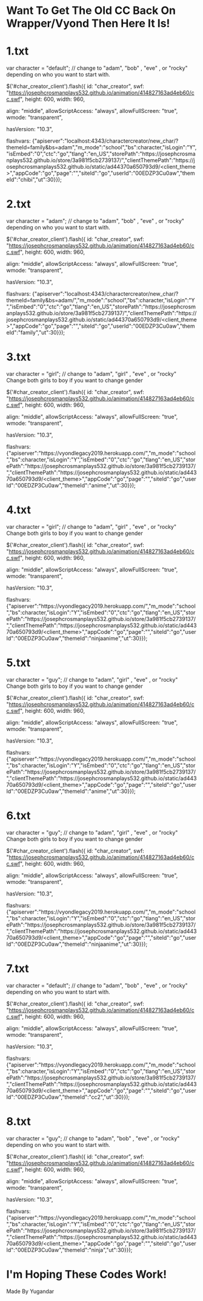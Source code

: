 <h1>Want To Get The Old CC Back On Wrapper/Vyond Then Here It Is!</h1>



<h1> 1.txt</h1>






var character = "default"; // change to "adam", "bob" , "eve" , or "rocky" depending on who you want to start with.

$('#char_creator_client').flash({
   id: "char_creator",
   swf: "https://josephcrosmanplays532.github.io/animation/414827163ad4eb60/cc.swf",
   height: 600,
   width: 960,

   align: "middle",
   allowScriptAccess: "always",
   allowFullScreen: "true",
   wmode: "transparent",

   hasVersion: "10.3",

   flashvars: {"apiserver":"localhost:4343/charactercreator/new_char/?themeId=family&bs=adam","m_mode":"school","bs":character,"isLogin":"Y","isEmbed":"0","ctc":"go","tlang":"en_US","storePath":"https:\/\/josephcrosmanplays532.github.io\/store\/3a981f5cb2739137\/<store>","clientThemePath":"https:\/\/josephcrosmanplays532.github.io\/static\/ad44370a650793d9\/<client_theme>","appCode":"go","page":"","siteId":"go","userId":"00EDZP3Cu0aw","themeId":"chibi","ut":30}});

  
  
  
  
  
  
  
  
  <h1> 2.txt</h1>
  
  
  
  
  
  
  
  
  
  
  
  
  
  
  
  var character = "adam"; // change to "adam", "bob" , "eve" , or "rocky" depending on who you want to start with.

$('#char_creator_client').flash({
   id: "char_creator",
   swf: "https://josephcrosmanplays532.github.io/animation/414827163ad4eb60/cc.swf",
   height: 600,
   width: 960,

   align: "middle",
   allowScriptAccess: "always",
   allowFullScreen: "true",
   wmode: "transparent",

   hasVersion: "10.3",

   flashvars: {"apiserver":"localhost:4343/charactercreator/new_char/?themeId=family&bs=adam\/","m_mode":"school","bs":character,"isLogin":"Y","isEmbed":"0","ctc":"go","tlang":"en_US","storePath":"https:\/\/josephcrosmanplays532.github.io\/store\/3a981f5cb2739137\/<store>","clientThemePath":"https:\/\/josephcrosmanplays532.github.io\/static\/ad44370a650793d9\/<client_theme>","appCode":"go","page":"","siteId":"go","userId":"00EDZP3Cu0aw","themeId":"family","ut":30}});
  
  
  
  
  
  
  
  
  
  
  
  
  
  
  
  <h1>3.txt</h1>
  
  
  
  
  
  
  
  
  
  
  
  
  
  
  var character = "girl"; // change to "adam", "girl" , "eve" , or "rocky" Change both girls to boy if you want to change gender

$('#char_creator_client').flash({
   id: "char_creator",
   swf: "https://josephcrosmanplays532.github.io/animation/414827163ad4eb60/cc.swf",
   height: 600,
   width: 960,

   align: "middle",
   allowScriptAccess: "always",
   allowFullScreen: "true",
   wmode: "transparent",

   hasVersion: "10.3",

   flashvars: {"apiserver":"https:\/\/vyondlegacy2019.herokuapp.com\/","m_mode":"school","bs":character,"isLogin":"Y","isEmbed":"0","ctc":"go","tlang":"en_US","storePath":"https:\/\/josephcrosmanplays532.github.io\/store\/3a981f5cb2739137\/<store>","clientThemePath":"https:\/\/josephcrosmanplays532.github.io\/static\/ad44370a650793d9\/<client_theme>","appCode":"go","page":"","siteId":"go","userId":"00EDZP3Cu0aw","themeId":"anime","ut":30}});
  
  
  
  
  
  
  
  
  
  
  
  
  
  
  
  
  
  
  
  
  
  
  
  
  
  <h1>4.txt</h1>
  
  
  
  
  
  
  
  
  
  
  
  
  
  
  
  var character = "girl"; // change to "adam", "girl" , "eve" , or "rocky" Change both girls to boy if you want to change gender

$('#char_creator_client').flash({
   id: "char_creator",
   swf: "https://josephcrosmanplays532.github.io/animation/414827163ad4eb60/cc.swf",
   height: 600,
   width: 960,

   align: "middle",
   allowScriptAccess: "always",
   allowFullScreen: "true",
   wmode: "transparent",

   hasVersion: "10.3",

   flashvars: {"apiserver":"https:\/\/vyondlegacy2019.herokuapp.com\/","m_mode":"school","bs":character,"isLogin":"Y","isEmbed":"0","ctc":"go","tlang":"en_US","storePath":"https:\/\/josephcrosmanplays532.github.io\/store\/3a981f5cb2739137\/<store>","clientThemePath":"https:\/\/josephcrosmanplays532.github.io\/static\/ad44370a650793d9\/<client_theme>","appCode":"go","page":"","siteId":"go","userId":"00EDZP3Cu0aw","themeId":"ninjaanime","ut":30}});

  
  
  
  
  
  
  
  
  
  
  
  
  
  
  
  
  
  
  
  
  
  
  
  
  
  
  
  
  
  
  
  
  
  
  
  
  
  
  
  
  
  
  
  
  <h1>5.txt</h1>
  
  
  
  
  
  
  
  
  
  
  
  
  
  
  
  
  
  
  
  
  
  
  
  
  
  
  
  
  
  
  
 var character = "guy"; // change to "adam", "girl" , "eve" , or "rocky" Change both girls to boy if you want to change gender

$('#char_creator_client').flash({
   id: "char_creator",
   swf: "https://josephcrosmanplays532.github.io/animation/414827163ad4eb60/cc.swf",
   height: 600,
   width: 960,

   align: "middle",
   allowScriptAccess: "always",
   allowFullScreen: "true",
   wmode: "transparent",

   hasVersion: "10.3",

   flashvars: {"apiserver":"https:\/\/vyondlegacy2019.herokuapp.com\/","m_mode":"school","bs":character,"isLogin":"Y","isEmbed":"0","ctc":"go","tlang":"en_US","storePath":"https:\/\/josephcrosmanplays532.github.io\/store\/3a981f5cb2739137\/<store>","clientThemePath":"https:\/\/josephcrosmanplays532.github.io\/static\/ad44370a650793d9\/<client_theme>","appCode":"go","page":"","siteId":"go","userId":"00EDZP3Cu0aw","themeId":"anime","ut":30}});
  
  
  
  
  
  
  
  
  
  
  
  
  
  
  
  
  
  
  
  
  
  
  
  
  
  
  
  
  
  
  
  
  
  
  
  
  
  
  <h1>6.txt</h1>
  
  
  
  
  
  
  
  
  
  
  
  
  
  
  
  
  
  
  
  
  
  
  
  
  
  
  
  
  
  
  
  
  var character = "guy"; // change to "adam", "girl" , "eve" , or "rocky" Change both girls to boy if you want to change gender

$('#char_creator_client').flash({
   id: "char_creator",
   swf: "https://josephcrosmanplays532.github.io/animation/414827163ad4eb60/cc.swf",
   height: 600,
   width: 960,

   align: "middle",
   allowScriptAccess: "always",
   allowFullScreen: "true",
   wmode: "transparent",

   hasVersion: "10.3",

   flashvars: {"apiserver":"https:\/\/vyondlegacy2019.herokuapp.com\/","m_mode":"school","bs":character,"isLogin":"Y","isEmbed":"0","ctc":"go","tlang":"en_US","storePath":"https:\/\/josephcrosmanplays532.github.io\/store\/3a981f5cb2739137\/<store>","clientThemePath":"https:\/\/josephcrosmanplays532.github.io\/static\/ad44370a650793d9\/<client_theme>","appCode":"go","page":"","siteId":"go","userId":"00EDZP3Cu0aw","themeId":"ninjaanime","ut":30}});
  
  
  
  
  
  
  
  
  
  
  
  
  
  
  
  
  
  
  
  
  
  
  
  
  
  
  
  
  
  
  
  
  <h1>7.txt</h1>
  
  
  
  
  
  
  
  
  
  
  
  
  
  
  
  
  
  
  
  
  
  
  
  
  
  
  
  
  
  
  
  
  
  
  
  
  
  
  
  
  
  
  
  
  var character = "default"; // change to "adam", "bob" , "eve" , or "rocky" depending on who you want to start with.

$('#char_creator_client').flash({
   id: "char_creator",
   swf: "https://josephcrosmanplays532.github.io/animation/414827163ad4eb60/cc.swf",
   height: 600,
   width: 960,

   align: "middle",
   allowScriptAccess: "always",
   allowFullScreen: "true",
   wmode: "transparent",

   hasVersion: "10.3",

   flashvars: {"apiserver":"https:\/\/vyondlegacy2019.herokuapp.com\/","m_mode":"school","bs":character,"isLogin":"Y","isEmbed":"0","ctc":"go","tlang":"en_US","storePath":"https:\/\/josephcrosmanplays532.github.io\/store\/3a981f5cb2739137\/<store>","clientThemePath":"https:\/\/josephcrosmanplays532.github.io\/static\/ad44370a650793d9\/<client_theme>","appCode":"go","page":"","siteId":"go","userId":"00EDZP3Cu0aw","themeId":"cc2","ut":30}});
  
  
  
  
  
  
  
  
  
  
  
  
  
  
  
  
  
  
  
  
  
  
  
  
  
  
  
  
  
  
  
  
  
  
  
  
  
  
  
  
  
  
  
  
  
  
  
  
  
  
  <h1>8.txt</h1>
  
  
  
  
  
  
  
  
  
  
  
  
  
  
  
  
  
  
  
  
  
  
  
  
  
  
  
  
  
  
  
  
  
  
  
  
  
  var character = "guy"; // change to "adam", "bob" , "eve" , or "rocky" depending on who you want to start with.

$('#char_creator_client').flash({
   id: "char_creator",
   swf: "https://josephcrosmanplays532.github.io/animation/414827163ad4eb60/cc.swf",
   height: 600,
   width: 960,

   align: "middle",
   allowScriptAccess: "always",
   allowFullScreen: "true",
   wmode: "transparent",

   hasVersion: "10.3",

   flashvars: {"apiserver":"https:\/\/vyondlegacy2019.herokuapp.com\/","m_mode":"school","bs":character,"isLogin":"Y","isEmbed":"0","ctc":"go","tlang":"en_US","storePath":"https:\/\/josephcrosmanplays532.github.io\/store\/3a981f5cb2739137\/<store>","clientThemePath":"https:\/\/josephcrosmanplays532.github.io\/static\/ad44370a650793d9\/<client_theme>","appCode":"go","page":"","siteId":"go","userId":"00EDZP3Cu0aw","themeId":"ninja","ut":30}});
  
  
  
  
  
  
  
  
  
  
  
  
  
  
  
  
  
  
  
  
  
  
  
  
  
   <h1> I'm Hoping These Codes Work!</h1>
   
   
   
   
   
   
   
   
   
   
   
   
   
   
   
   
   
   
   
   Made By Yugandar
   
   
   
   
   
  
